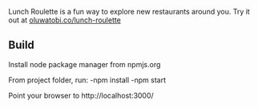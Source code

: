 Lunch Roulette is a fun way to explore new restaurants around you.
Try it out at [oluwatobi.co/lunch-roulette](https://oluwatobi.co/lunch-roulette)

## Build

Install node package manager from npmjs.org

From project folder, run:
-npm install
-npm start

Point your browser to http://localhost:3000/
